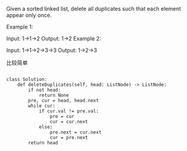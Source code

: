 Given a sorted linked list, delete all duplicates such that each element appear only once.

Example 1:

Input: 1->1->2
Output: 1->2
Example 2:

Input: 1->1->2->3->3
Output: 1->2->3

比较简单
```

class Solution:
    def deleteDuplicates(self, head: ListNode) -> ListNode:
        if not head:
            return None
        pre, cur = head, head.next
        while cur:
            if cur.val != pre.val:
                pre = cur
                cur = cur.next
            else:
                pre.next = cur.next
                cur = pre.next
        return head
        
```
